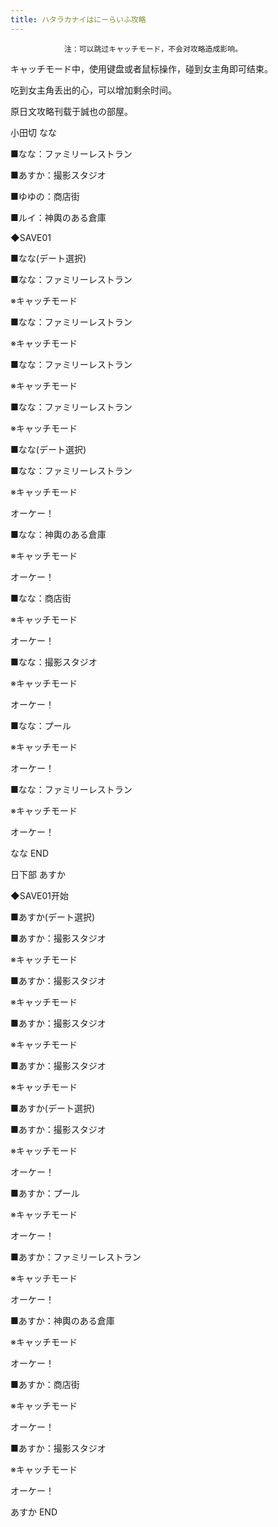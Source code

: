 ```yaml
---
title: ハタラカナイはにーらいふ攻略
---
```


                注：可以跳过キャッチモード，不会对攻略造成影响。

キャッチモード中，使用键盘或者鼠标操作，碰到女主角即可结束。

吃到女主角丢出的心，可以增加剩余时间。

原日文攻略刊载于誠也の部屋。



小田切 なな



■なな：ファミリーレストラン

■あすか：撮影スタジオ

■ゆゆの：商店街

■ルイ：神輿のある倉庫

◆SAVE01

■なな(デート選択)

■なな：ファミリーレストラン

※キャッチモード

■なな：ファミリーレストラン

※キャッチモード

■なな：ファミリーレストラン

※キャッチモード

■なな：ファミリーレストラン

※キャッチモード

■なな(デート選択)

■なな：ファミリーレストラン

※キャッチモード

オーケー！

■なな：神輿のある倉庫

※キャッチモード

オーケー！

■なな：商店街

※キャッチモード

オーケー！

■なな：撮影スタジオ

※キャッチモード

オーケー！

■なな：プール

※キャッチモード

オーケー！

■なな：ファミリーレストラン

※キャッチモード

オーケー！



なな END



日下部 あすか



◆SAVE01开始

■あすか(デート選択)

■あすか：撮影スタジオ

※キャッチモード

■あすか：撮影スタジオ

※キャッチモード

■あすか：撮影スタジオ

※キャッチモード

■あすか：撮影スタジオ

※キャッチモード

■あすか(デート選択)

■あすか：撮影スタジオ

※キャッチモード

オーケー！

■あすか：プール

※キャッチモード

オーケー！

■あすか：ファミリーレストラン

※キャッチモード

オーケー！

■あすか：神輿のある倉庫

※キャッチモード

オーケー！

■あすか：商店街

※キャッチモード

オーケー！

■あすか：撮影スタジオ

※キャッチモード

オーケー！



あすか END




              
